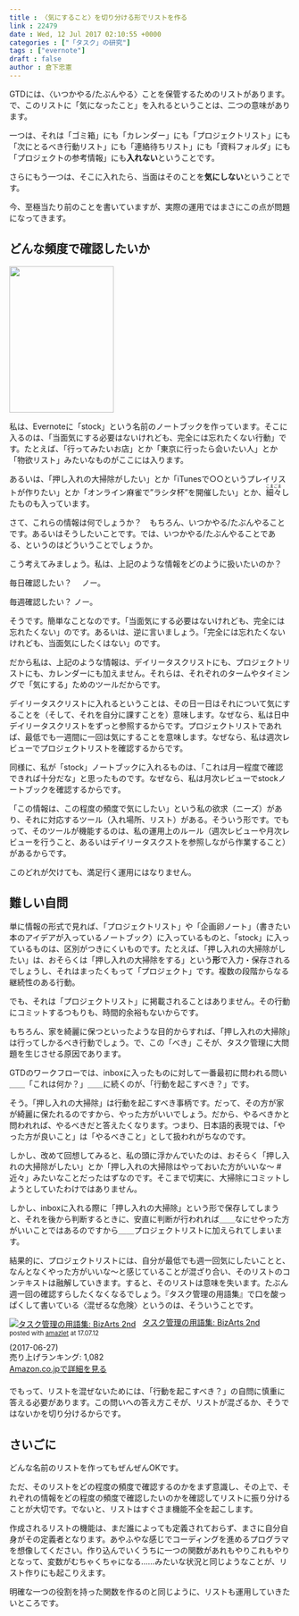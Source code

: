 ```yaml
---
title : 〈気にすること〉を切り分ける形でリストを作る
link : 22479
date : Wed, 12 Jul 2017 02:10:55 +0000
categories : ["「タスク」の研究"]
tags : ["evernote"]
draft : false
author : 倉下忠憲
---
```


GTDには、〈いつかやる/たぶんやる〉ことを保管するためのリストがあります。で、このリストに「気になったこと」を入れるということは、二つの意味があります。

一つは、それは「ゴミ箱」にも「カレンダー」にも「プロジェクトリスト」にも「次にとるべき行動リスト」にも「連絡待ちリスト」にも「資料フォルダ」にも「プロジェクトの参考情報」にも<strong>入れない</strong>ということです。

さらにもう一つは、そこに入れたら、当面はそのことを<strong>気にしない</strong>ということです。

今、至極当たり前のことを書いていますが、実際の運用ではまさにこの点が問題になってきます。

<h2>どんな頻度で確認したいか</h2>

<a href="https://rashita.net/blog/?attachment_id=22480" rel="attachment wp-att-22480"><img src="https://rashita.net/blog/wp-content/uploads/2017/07/screenshot-1.png" alt="" width="187" height="262" class="alignright size-full wp-image-22480" /></a>

私は、Evernoteに「stock」という名前のノートブックを作っています。そこに入るのは、「当面気にする必要はないけれども、完全には忘れたくない行動」です。たとえば、「行ってみたいお店」とか「東京に行ったら会いたい人」とか「物欲リスト」みたいなものがここには入ります。

あるいは、「押し入れの大掃除がしたい」とか「iTunesで○○というプレイリストが作りたい」とか「オンライン麻雀で”ラシタ杯”を開催したい」とか、<ruby>細々<rt>こまごま</rt></ruby>したものも入っています。

さて、これらの情報は何でしょうか？　もちろん、いつかやる/たぶんやることです。あるいはそうしたいことです。では、いつかやる/たぶんやることである、というのはどういうことでしょうか。

こう考えてみましょう。私は、上記のような情報をどのように扱いたいのか？

毎日確認したい？　
ノー。

毎週確認したい？
ノー。

そうです。簡単なことなのです。「当面気にする必要はないけれども、完全には忘れたくない」のです。あるいは、逆に言いましょう。「完全には忘れたくないけれども、当面気にしたくはない」のです。

だから私は、上記のような情報は、デイリータスクリストにも、プロジェクトリストにも、カレンダーにも加えません。それらは、それぞれのタームやタイミングで「気にする」ためのツールだからです。

デイリータスクリストに入れるということは、その日一日はそれについて気にすることを（そして、それを自分に課すことを）意味します。なぜなら、私は日中デイリータスクリストをずっと参照するからです。プロジェクトリストであれば、最低でも一週間に一回は気にすることを意味します。なぜなら、私は週次レビューでプロジェクトリストを確認するからです。

同様に、私が「stock」ノートブックに入れるものは、「これは月一程度で確認できれば十分だな」と思ったものです。なぜなら、私は月次レビューでstockノートブックを確認するからです。

「この情報は、この程度の頻度で気にしたい」という私の欲求（ニーズ）があり、それに対応するツール（入れ場所、リスト）がある。そういう形です。でもって、そのツールが機能するのは、私の運用上のルール（週次レビューや月次レビューを行うこと、あるいはデイリータスクストを参照しながら作業すること）があるからです。

このどれが欠けても、満足行く運用にはなりません。

<h2>難しい自問</h2>

単に情報の形式で見れば、「プロジェクトリスト」や「企画卵ノート」（書きたい本のアイデアが入っているノートブック）に入っているものと、「stock」に入っているものは、区別がつきにくいものです。たとえば、「押し入れの大掃除がしたい」は、おそらくは「押し入れの大掃除をする」という<strong>形</strong>で入力・保存されるでしょうし、それはまったくもって「プロジェクト」です。複数の段階からなる継続性のある行動。

でも、それは「プロジェクトリスト」に掲載されることはありません。その行動にコミットするつもりも、時間的余裕もないからです。

もちろん、家を綺麗に保つといったような目的からすれば、「押し入れの大掃除」は行ってしかるべき行動でしょう。で、この「べき」こそが、タスク管理に大問題を生じさせる原因であります。

GTDのワークフローでは、inboxに入ったものに対して一番最初に問われる問い＿＿「これは何か？」＿＿に続くのが、「行動を起こすべき？」です。

そう。「押し入れの大掃除」は行動を起こすべき事柄です。だって、その方が家が綺麗に保たれるのですから、やった方がいいでしょう。だから、やるべきかと問われれば、やるべきだと答えたくなります。つまり、日本語的表現では、「やった方が良いこと」は「やるべきこと」として扱われがちなのです。

しかし、改めて回想してみると、私の頭に浮かんでいたのは、おそらく「押し入れの大掃除がしたい」とか「押し入れの大掃除はやっておいた方がいいな〜 #近々」みたいなことだったはずなのです。そこまで切実に、大掃除にコミットしようとしていたわけではありません。

しかし、inboxに入れる際に「押し入れの大掃除」という形で保存してしまうと、それを後から判断するときに、安直に判断が行われれば＿＿なにせやった方がいいことではあるのですから＿＿プロジェクトリストに加えられてしまいます。

結果的に、プロジェクトリストには、自分が最低でも週一回気にしたいことと、なんとなくやった方がいいな〜と感じていることが混ざり合い、そのリストのコンテキストは融解していきます。すると、そのリストは意味を失います。たぶん週一回の確認すらしたくなくなるでしょう。『タスク管理の用語集』で口を酸っぱくして書いている〈混ぜるな危険〉というのは、そういうことです。

<div class="amazlet-box" style="margin-bottom:20px;"><div class="amazlet-image" style="float:left;margin:0px 12px 1px 0px;"><a href="http://www.amazon.co.jp/exec/obidos/ASIN/B073F8WKW4/rashita1000-22/ref=nosim/" name="amazletlink" target="_blank"><img src="https://images-fe.ssl-images-amazon.com/images/I/41KD%2BtMKN8L._SL160_.jpg" alt="タスク管理の用語集: BizArts 2nd" style="border: none;" /></a></div><div class="amazlet-info" style="line-height:120%; margin-bottom: 10px"><div class="amazlet-name" style="margin-bottom:10px;line-height:120%"><a href="http://www.amazon.co.jp/exec/obidos/ASIN/B073F8WKW4/rashita1000-22/ref=nosim/" name="amazletlink" target="_blank">タスク管理の用語集: BizArts 2nd</a><div class="amazlet-powered-date" style="font-size:80%;margin-top:5px;line-height:120%">posted with <a href="http://www.amazlet.com/" title="amazlet" target="_blank">amazlet</a> at 17.07.12</div></div><div class="amazlet-detail"> (2017-06-27)<br />売り上げランキング: 1,082<br /></div><div class="amazlet-sub-info" style="float: left;"><div class="amazlet-link" style="margin-top: 5px"><a href="http://www.amazon.co.jp/exec/obidos/ASIN/B073F8WKW4/rashita1000-22/ref=nosim/" name="amazletlink" target="_blank">Amazon.co.jpで詳細を見る</a></div></div></div><div class="amazlet-footer" style="clear: left"></div></div>

でもって、リストを混ぜないためには、「行動を起こすべき？」の自問に慎重に答える必要があります。この問いへの答え方こそが、リストが混ざるか、そうではないかを切り分けるからです。

<h2>さいごに</h2>

どんな名前のリストを作ってもぜんぜんOKです。

ただ、そのリストをどの程度の頻度で確認するのかをまず意識し、その上で、それぞれの情報をどの程度の頻度で確認したいのかを確認してリストに振り分けることが大切です。でないと、リストはすぐさま機能不全を起こします。

作成されるリストの機能は、まだ誰によっても定義されておらず、まさに自分自身がその定義者となります。あやふやな感じでコーディングを進めるプログラマを想像してください。作り込んでいくうちに一つの関数があれもやりこれもやりとなって、変数がむちゃくちゃになる……みたいな状況と同じようなことが、リスト作りにも起こりえます。

明確な一つの役割を持った関数を作るのと同じように、リストも運用していきたいところです。